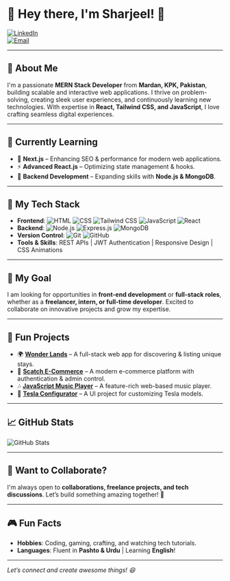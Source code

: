 # 🌟 Hey there, I'm Sharjeel! 🌟  

[![LinkedIn](https://img.shields.io/badge/LinkedIn-Connect-blue?logo=linkedin&logoColor=white)](https://www.linkedin.com/in/yourlinkedinprofile)  
[![Email](https://img.shields.io/badge/Email-Contact-red?logo=gmail&logoColor=white)](mailto:sharjeelac@gmail.com)  

---

## 👋 About Me  
I'm a passionate **MERN Stack Developer** from **Mardan, KPK, Pakistan**, building scalable and interactive web applications. I thrive on problem-solving, creating sleek user experiences, and continuously learning new technologies. With expertise in **React, Tailwind CSS, and JavaScript**, I love crafting seamless digital experiences.  

---

## 🌱 Currently Learning  
- 🚀 **Next.js** – Enhancing SEO & performance for modern web applications.  
- ⚡ **Advanced React.js** – Optimizing state management & hooks.  
- 🔧 **Backend Development** – Expanding skills with **Node.js & MongoDB**.  

---

## 🚀 My Tech Stack  
- **Frontend**: ![HTML](https://img.shields.io/badge/-HTML-orange?logo=html5&logoColor=white) 
  ![CSS](https://img.shields.io/badge/-CSS-blue?logo=css3&logoColor=white) 
  ![Tailwind CSS](https://img.shields.io/badge/-TailwindCSS-38B2AC?logo=tailwindcss&logoColor=white) 
  ![JavaScript](https://img.shields.io/badge/-JavaScript-yellow?logo=javascript&logoColor=white) 
  ![React](https://img.shields.io/badge/-React-61DAFB?logo=react&logoColor=white)  
- **Backend**: ![Node.js](https://img.shields.io/badge/-Node.js-green?logo=node.js&logoColor=white) 
  ![Express.js](https://img.shields.io/badge/-Express.js-gray?logo=express&logoColor=white) 
  ![MongoDB](https://img.shields.io/badge/-MongoDB-4EA94B?logo=mongodb&logoColor=white)  
- **Version Control**: ![Git](https://img.shields.io/badge/-Git-F05032?logo=git&logoColor=white) 
  ![GitHub](https://img.shields.io/badge/-GitHub-black?logo=github&logoColor=white)  
- **Tools & Skills**: REST APIs | JWT Authentication | Responsive Design | CSS Animations  

---

## 💼 My Goal  
I am looking for opportunities in **front-end development** or **full-stack roles**, whether as a **freelancer, intern, or full-time developer**. Excited to collaborate on innovative projects and grow my expertise.  

---

## 🎯 Fun Projects  
- 🌍 **[Wonder Lands](https://github.com/yourrepo)** – A full-stack web app for discovering & listing unique stays.  
- 🛒 **[Scatch E-Commerce](https://github.com/yourrepo)** – A modern e-commerce platform with authentication & admin control.  
- 🎶 **[JavaScript Music Player](https://github.com/yourrepo)** – A feature-rich web-based music player.  
- 🚗 **[Tesla Configurator](https://github.com/yourrepo)** – A UI project for customizing Tesla models.  

---

## 📈 GitHub Stats  
![GitHub Stats](https://github-readme-stats.vercel.app/api?username=YourGitHubUsername&show_icons=true&hide_title=true&count_private=true&theme=radical)  

---

## 🤝 Want to Collaborate?  
I'm always open to **collaborations, freelance projects, and tech discussions**. Let’s build something amazing together! 🚀  

---

## 🎮 Fun Facts  
- **Hobbies**: Coding, gaming, crafting, and watching tech tutorials.  
- **Languages**: Fluent in **Pashto & Urdu** | Learning **English**!  

---

*Let’s connect and create awesome things! 😄*  
